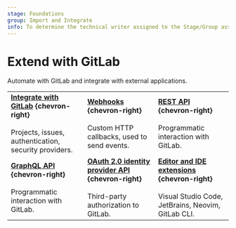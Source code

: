 ```yaml
---
stage: Foundations
group: Import and Integrate
info: To determine the technical writer assigned to the Stage/Group associated with this page, see https://handbook.gitlab.com/handbook/product/ux/technical-writing/#assignments
---
```


# Extend with GitLab

Automate with GitLab and integrate with external applications.

| | | |
|--|--|--|
| [**Integrate with GitLab**](../integration/index.md) **{chevron-right}**<br><br> Projects, issues, authentication, security providers. | [**Webhooks**](../user/project/integrations/webhooks.md) **{chevron-right}**<br><br> Custom HTTP callbacks, used to send events. | [**REST API**](rest/index.md) **{chevron-right}**<br><br> Programmatic interaction with GitLab. |
| [**GraphQL API**](graphql/index.md) **{chevron-right}**<br><br> Programmatic interaction with GitLab. | [**OAuth 2.0 identity provider API**](oauth2.md) **{chevron-right}**<br><br> Third-party authorization to GitLab. | [**Editor and IDE extensions**](../editor_extensions/index.md) **{chevron-right}**<br><br> Visual Studio Code, JetBrains, Neovim, GitLab CLI. |

